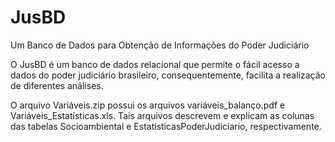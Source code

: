 # JusBD
Um Banco de Dados para Obtenção de Informações do Poder Judiciário

O JusBD é um banco de dados relacional que permite o fácil acesso a dados do poder judiciário brasileiro, consequentemente, facilita a realização de diferentes análises.

O arquivo Variáveis.zip possui os arquivos variáveis_balanço.pdf e Variáveis_Estatísticas.xls. Tais arquivos descrevem e explicam as colunas das tabelas Socioambiental e EstatisticasPoderJudiciario, respectivamente.
